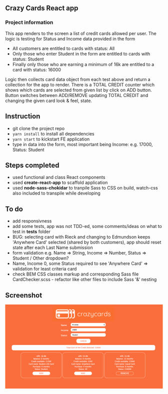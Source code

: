 ## Crazy Cards React app

### Project information

This app renders to the screen a list of credit cards allowed per user. The logic is testing for Status and Income data provided in the form

- All customers are entitled to cards with status: All
- Only those who enter Student in the form are entitled to cards with status: Student
- Finally only those who are earning a minimum of 16k are entitled to a card with status: 16000

Logic then collects card data object from each test above and return a collection for the app to render.
There is a TOTAL CREDIT counter which shows which cards are selected from given list by click on ADD button.
Button switches between ADD/REMOVE updating TOTAL CREDIT and changing the given card look & feel, state.

## Instruction
- git clone the project repo
- ```yarn install``` to install all dependencies
- ```yarn start``` to kickstart FE application
- type in data into the form, most important being Income: e.g. 17000, Status: Student

## Steps completed
- used functional and class React components
- used **create-react-app** to scaffold application
- used **node-sass-chokidar** to tranpile Sass to CSS on build, watch-css also included to transpile while developing

## To do
- add responsivness
- add some tests, app was not TDD-ed, some comments/ideas on what to test in __tests__ folder 
- BUG: selecting card with Rieck and changing to Edmundson keeps 'Anywhere Card' selected (shared by both customers), app should reset state after each Last Name submission
- form validation e.g. Name => String, Income => Number, Status => Student / Other dropdown?
- Name, Income 0, some Status required to see 'Anywhere Card' => validation for least criteria card
- check BEM CSS classes markup and corresponding Sass file CardChecker.scss - refactor like other files to include Sass '&' nesting
 
## Screenshot
![Screenshot](public/screenshot.png)